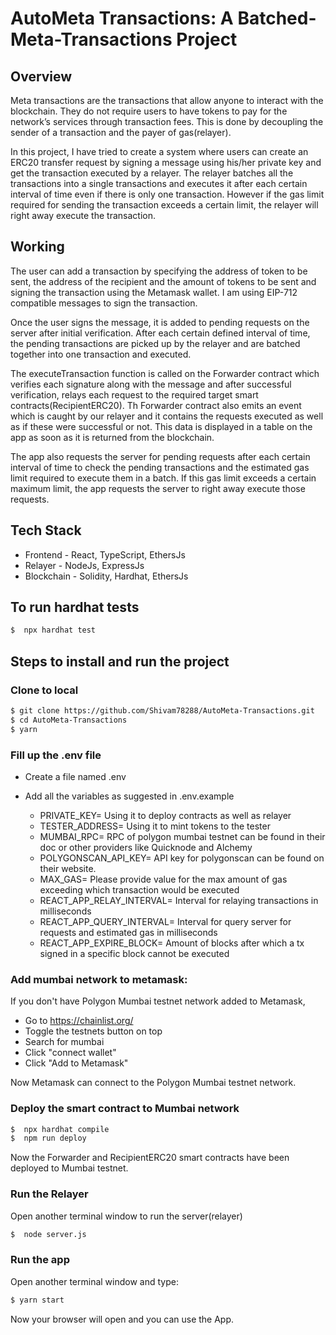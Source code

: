 # AutoMeta Transactions: A Batched-Meta-Transactions Project

## Overview

Meta transactions are the transactions that allow anyone to interact with the blockchain. They do not require users to have tokens to pay for the network’s services through transaction fees. This is done by decoupling the sender of a transaction and the payer of gas(relayer).

In this project, I have tried to create a system where users can create an ERC20 transfer request by signing a message using his/her private key and get the transaction executed by a relayer. The relayer batches all the transactions into a single transactions and executes it after each certain interval of time even if there is only one transaction. However if the gas limit required for sending the transaction exceeds a certain limit, the relayer will right away execute the transaction.

## Working

The user can add a transaction by specifying the address of token to be sent, the address of the recipient and the amount of tokens to be sent and signing the transaction using the Metamask wallet. I am using EIP-712 compatible messages to sign the transaction.

Once the user signs the message, it is added to pending requests on the server after initial verification. After each certain defined interval of time, the pending transactions are picked up by the relayer and are batched together into one transaction and executed.

The executeTransaction function is called on the Forwarder contract which verifies each signature along with the message and after successful verification, relays each request to the required target smart contracts(RecipientERC20). Th Forwarder contract also emits an event which is caught by our relayer and it contains the requests executed as well as if these were successful or not. This data is displayed in a table on the app as soon as it is returned from the blockchain.

The app also requests the server for pending requests after each certain interval of time to check the pending transactions and the estimated gas limit required to execute them in a batch. If this gas limit exceeds a certain maximum limit, the app requests the server to right away execute those requests.

## Tech Stack

- Frontend - React, TypeScript, EthersJs
- Relayer - NodeJs, ExpressJs
- Blockchain - Solidity, Hardhat, EthersJs

## To run hardhat tests

```bash
$  npx hardhat test
```

## Steps to install and run the project

### Clone to local

```bash
$ git clone https://github.com/Shivam78288/AutoMeta-Transactions.git
$ cd AutoMeta-Transactions
$ yarn
```

### Fill up the .env file

- Create a file named .env
- Add all the variables as suggested in .env.example

  - PRIVATE_KEY= Using it to deploy contracts as well as relayer
  - TESTER_ADDRESS= Using it to mint tokens to the tester
  - MUMBAI_RPC= RPC of polygon mumbai testnet can be found in their doc or other providers like Quicknode and Alchemy
  - POLYGONSCAN_API_KEY= API key for polygonscan can be found on their website.
  - MAX_GAS= Please provide value for the max amount of gas exceeding which transaction would be executed
  - REACT_APP_RELAY_INTERVAL= Interval for relaying transactions in milliseconds
  - REACT_APP_QUERY_INTERVAL= Interval for query server for requests and estimated gas in milliseconds
  - REACT_APP_EXPIRE_BLOCK= Amount of blocks after which a tx signed in a specific block cannot be executed

### Add mumbai network to metamask:

If you don't have Polygon Mumbai testnet network added to Metamask,

- Go to https://chainlist.org/
- Toggle the testnets button on top
- Search for mumbai
- Click "connect wallet"
- Click "Add to Metamask"

Now Metamask can connect to the Polygon Mumbai testnet network.

### Deploy the smart contract to Mumbai network

```bash
$  npx hardhat compile
$  npm run deploy
```

Now the Forwarder and RecipientERC20 smart contracts have been deployed to Mumbai testnet.

### Run the Relayer

Open another terminal window to run the server(relayer)

```bash
$  node server.js
```

### Run the app

Open another terminal window and type:

```bash
$ yarn start
```

Now your browser will open and you can use the App.
